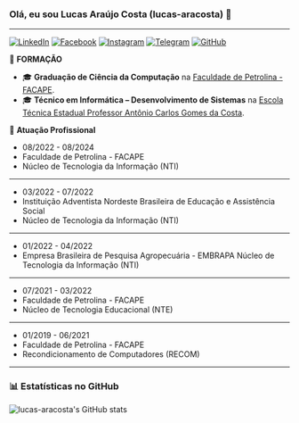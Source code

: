 ### Olá, eu sou Lucas Araújo Costa (lucas-aracosta) 👋
____________________________________________________
[![LinkedIn](https://img.shields.io/badge/LinkedIn-0077B5?style=for-the-badge&logo=linkedin&logoColor=white)](https://www.linkedin.com/in/lucas-aracosta/)
[![Facebook](https://img.shields.io/badge/Facebook-1877F2?style=for-the-badge&logo=facebook&logoColor=white)](https://www.facebook.com/lucasaracosta/)
[![Instagram](https://img.shields.io/badge/-Instagram-%23E4405F?style=for-the-badge&logo=instagram&logoColor=white)](https://www.instagram.com/lucas_aracosta/)
[![Telegram](https://img.shields.io/badge/Telegram-000?style=for-the-badge&logo=telegram&logoColor=2CA5E0)](https://t.me/lucas_aracosta)
[![GitHub](https://img.shields.io/badge/GitHub-100000?style=for-the-badge&logo=github&logoColor=white)](https://github.com/lucas-aracosta)

🏢 **FORMAÇÃO**

- 🎓 **Graduação de Ciência da Computação** na [Faculdade de Petrolina - FACAPE](http://www.facape.br/).
- 🎓 **Técnico em Informática – Desenvolvimento de Sistemas** na [Escola Técnica Estadual Professor Antônio Carlos Gomes da Costa](https://www.instagram.com/etepacead/).

🏢 **Atuação Profissional**

- 08/2022 - 08/2024
- Faculdade de Petrolina - FACAPE 
- Núcleo de Tecnologia da Informação (NTI)
__________________________________________ 
- 03/2022 - 07/2022
- Instituição Adventista Nordeste Brasileira de Educação e Assistência Social
- Núcleo de Tecnologia da Informação (NTI)
__________________________________________
- 01/2022 - 04/2022
- Empresa Brasileira de Pesquisa Agropecuária - EMBRAPA
Núcleo de Tecnologia da Informação (NTI)
_________________________________________
- 07/2021 - 03/2022
- Faculdade de Petrolina - FACAPE
- Núcleo de Tecnologia Educacional (NTE) 
_________________________________________
- 01/2019 - 06/2021
- Faculdade de Petrolina - FACAPE 
- Recondicionamento de Computadores (RECOM)
_________________________________________

### 📊 Estatísticas no GitHub

![lucas-aracosta's GitHub stats](https://github-readme-stats.vercel.app/api?username=lucas-aracosta&show_icons=true&theme=dracula)
